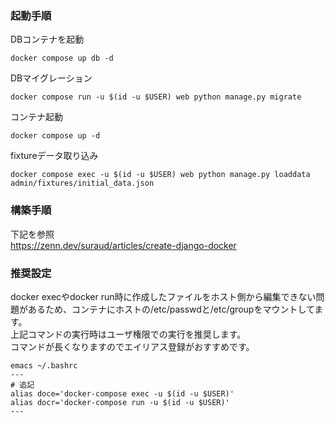### 起動手順
DBコンテナを起動
```
docker compose up db -d
```
DBマイグレーション
```
docker compose run -u $(id -u $USER) web python manage.py migrate
```
コンテナ起動
```
docker compose up -d
```
fixtureデータ取り込み
```
docker compose exec -u $(id -u $USER) web python manage.py loaddata admin/fixtures/initial_data.json
```

### 構築手順
下記を参照  
https://zenn.dev/suraud/articles/create-django-docker

### 推奨設定
docker execやdocker run時に作成したファイルをホスト側から編集できない問題があるため、コンテナにホストの/etc/passwdと/etc/groupをマウントしてます。  
上記コマンドの実行時はユーザ権限での実行を推奨します。  
コマンドが長くなりますのでエイリアス登録がおすすめです。
```
emacs ~/.bashrc
---
# 追記
alias doce='docker-compose exec -u $(id -u $USER)'
alias docr='docker-compose run -u $(id -u $USER)'
---
```
